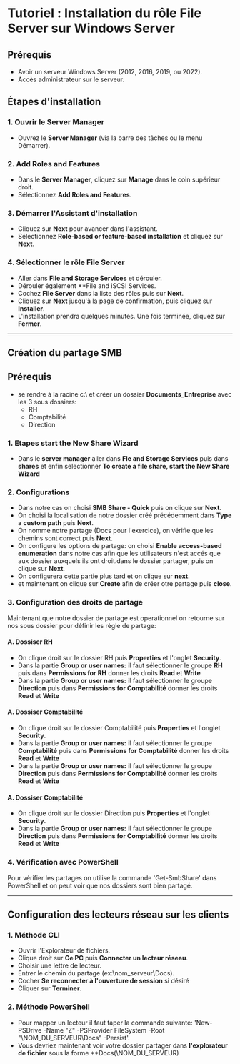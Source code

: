 # Tutoriel : Installation du rôle File Server sur Windows Server

## Prérequis
- Avoir un serveur Windows Server (2012, 2016, 2019, ou 2022).
- Accès administrateur sur le serveur.

## Étapes d'installation

### 1. Ouvrir le Server Manager
- Ouvrez le **Server Manager** (via la barre des tâches ou le menu Démarrer).

### 2. Add Roles and Features
- Dans le **Server Manager**, cliquez sur **Manage** dans le coin supérieur droit.
- Sélectionnez **Add Roles and Features**.

### 3. Démarrer l'Assistant d'installation
- Cliquez sur **Next** pour avancer dans l'assistant.
- Sélectionnez **Role-based or feature-based installation** et cliquez sur **Next**.

### 4. Sélectionner le rôle File Server
- Aller dans **File and Storage Services** et dérouler.
- Dérouler également **File and iSCSI Services.
- Cochez **File Server** dans la liste des rôles puis sur **Next**.
- Cliquez sur **Next** jusqu'à la page de confirmation, puis cliquez sur **Installer**.
- L'installation prendra quelques minutes. Une fois terminée, cliquez sur **Fermer**.

---

## Création du partage SMB

## Prérequis

- se rendre à la racine c:\ et créer un dossier **Documents_Entreprise** avec les 3 sous dossiers:
    - RH
    - Comptabilité
    - Direction

### 1. Etapes start the New Share Wizard
- Dans le **server manager** aller dans **Fle and Storage Services** puis dans **shares** et enfin selectionner **To create a file share, start the New Share Wizard**

### 2. Configurations
- Dans notre cas on choisi **SMB Share - Quick** puis on clique sur **Next**.
- On choisi la localisation de notre dossier créé précédemment dans **Type a custom path** puis **Next**.
- On nomme notre partage (Docs pour l'exercice), on vérifie que les chemins sont correct puis **Next**.
- On configure les options de partage: on choisi **Enable access-based enumeration** dans notre cas afin que les utilisateurs n'est accés que aux dossier auxquels ils ont droit.dans le dossier partager, puis on clique sur **Next**.
- On configurera cette partie plus tard et on clique sur **next**.
- et maintenant on clique sur **Create** afin de créer otre partage puis **close**.

### 3. Configuration des droits de partage

Maintenant que notre dossier de partage est operationnel on retourne sur nos sous dossier pour définir les règle de partage:

#### A. Dossiser RH
- On clique droit sur le dossier RH puis **Properties** et l'onglet **Security**.
- Dans la partie **Group or user names:** il faut sélectionner le groupe **RH** puis dans **Permissions for RH** donner les droits **Read** et **Write**
- Dans la partie **Group or user names:** il faut sélectionner le groupe **Direction** puis dans **Permissions for Comptabilité** donner les droits **Read** et **Write**

#### A. Dossiser Comptabilité
- On clique droit sur le dossier Comptabilité puis **Properties** et l'onglet **Security**.
- Dans la partie **Group or user names:** il faut sélectionner le groupe **Comptabilité** puis dans **Permissions for Comptabilité** donner les droits **Read** et **Write**
- Dans la partie **Group or user names:** il faut sélectionner le groupe **Direction** puis dans **Permissions for Comptabilité** donner les droits **Read** et **Write**

#### A. Dossiser Comptabilité
- On clique droit sur le dossier Direction puis **Properties** et l'onglet **Security**.
- Dans la partie **Group or user names:** il faut sélectionner le groupe **Direction** puis dans **Permissions for Comptabilité** donner les droits **Read** et **Write**

### 4. Vérification avec PowerShell

Pour vérifier les partages on utilise la commande 'Get-SmbShare' dans PowerShell et on peut voir que nos dossiers sont bien partagé.

---

## Configuration des lecteurs réseau sur les clients

### 1. Méthode CLI

- Ouvrir l'Explorateur de fichiers.
- Clique droit sur **Ce PC** puis **Connecter un lecteur réseau**.
- Choisir une lettre de lecteur.
- Entrer le chemin du partage (ex:\\nom_serveur\Docs).
- Cocher **Se reconnecter à l'ouverture de session** si désiré
- Cliquer sur **Terminer**.

### 2. Méthode PowerShell

- Pour mapper un lecteur il faut taper la commande suivante:
'New-PSDrive -Name "Z" -PSProvider FileSystem -Root "\\NOM_DU_SERVEUR\Docs" -Persist'.
- Vous devriez maintenant voir votre dossier partager dans **l'explorateur de fichier** sous la forme **Docs(\\NOM_DU_SERVEUR)

